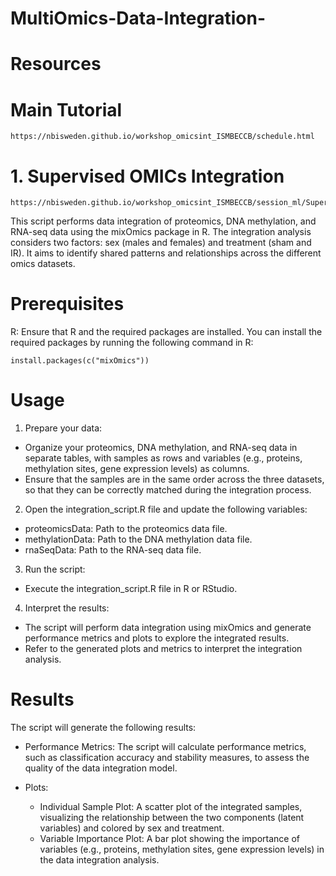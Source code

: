 # MultiOmics-Data-Integration-
# Resources
# Main Tutorial
```
https://nbisweden.github.io/workshop_omicsint_ISMBECCB/schedule.html
```
# 1. Supervised OMICs Integration
```
https://nbisweden.github.io/workshop_omicsint_ISMBECCB/session_ml/SupervisedOMICsIntegration/supervised_omics_integr_CLL.html
```

This script performs data integration of proteomics, DNA methylation, and RNA-seq data using the mixOmics package in R. The integration analysis considers two factors: sex (males and females) and treatment (sham and IR). It aims to identify shared patterns and relationships across the different omics datasets.

# Prerequisites
R: Ensure that R and the required packages are installed. You can install the required packages by running the following command in R:
```
install.packages(c("mixOmics"))
```


# Usage

1. Prepare your data:

+ Organize your proteomics, DNA methylation, and RNA-seq data in separate tables, with samples as rows and variables (e.g., proteins, methylation sites, gene expression levels) as columns.
+ Ensure that the samples are in the same order across the three datasets, so that they can be correctly matched during the integration process.
2. Open the integration_script.R file and update the following variables:

+ proteomicsData: Path to the proteomics data file.
+ methylationData: Path to the DNA methylation data file.
+ rnaSeqData: Path to the RNA-seq data file.

3. Run the script:
+ Execute the integration_script.R file in R or RStudio.
  
4. Interpret the results:

+ The script will perform data integration using mixOmics and generate performance metrics and plots to explore the integrated results.
+ Refer to the generated plots and metrics to interpret the integration analysis.

# Results
The script will generate the following results:

+ Performance Metrics: The script will calculate performance metrics, such as classification accuracy and stability measures, to assess the quality of the data integration model.

+ Plots:

   + Individual Sample Plot: A scatter plot of the integrated samples, visualizing the relationship between the two components (latent variables) and colored by sex and treatment.
   + Variable Importance Plot: A bar plot showing the importance of variables (e.g., proteins, methylation sites, gene expression levels) in the data integration analysis.
